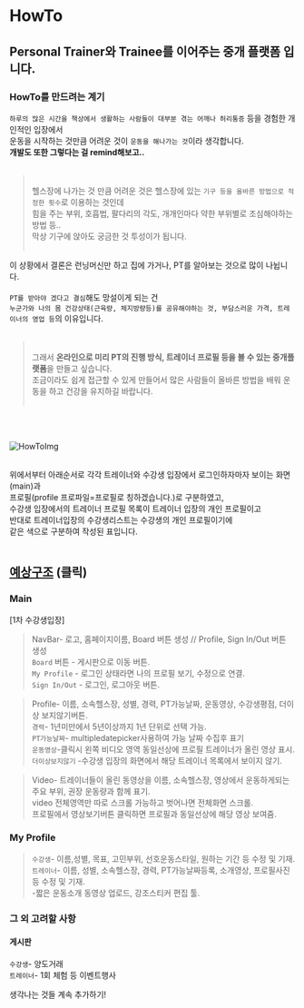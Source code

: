 # HowTo

## Personal Trainer와 Trainee를 이어주는 중개 플랫폼 입니다.

### HowTo를 만드려는 계기
`하루의 많은 시간을 책상에서 생활하는 사람들이 대부분 겪는 어깨나 허리통증` 등을 경험한 개인적인 입장에서<br>
운동을 시작하는 것만큼 어려운 것이 `운동을 해나가는 것`이라 생각합니다.<br>
**개발도 또한 그렇다는 걸 remind해보고..**<br><br>
><br>헬스장에 나가는 것 만큼 어려운 것은 헬스장에 있는 `기구 등을 올바른 방법으로 적정한 횟수`로 이용하는 것인데<br>
>힘을 주는 부위, 호흡법, 팔다리의 각도, 개개인마다 약한 부위별로 조심해야하는 방법 등..<br>
>막상 기구에 앉아도 궁금한 것 투성이가 됩니다.<br><br>

이 상황에서 결론은 런닝머신만 하고 집에 가거나, PT를 알아보는 것으로 많이 나뉩니다.<br><br>
`PT를 받아야 겠다고 결심`해도 망설이게 되는 건<br>
`누군가와 나의 몸 건강상태(근육량, 체지방량등)를 공유해야하는 것, 부담스러운 가격, 트레이너의 영업 등`의 이유입니다.<br><br>

><br>그래서 **온라인으로 미리 PT의 진행 방식, 트레이너 프로필 등을 볼 수 있는 중개플랫폼**을 만들고 싶습니다.<br>
>조금이라도 쉽게 접근할 수 있게 만들어서 많은 사람들이 올바른 방법을 배워 운동을 하고 건강을 유지하길 바랍니다.<br><br>

<br><br>

![HowToImg](https://github.com/WonjeongPark/howto/blob/8e11d129095cfcc51f9e22b2f84a3546439e4b0e/HowToImg.png?raw=true)

<br>위에서부터 아래순서로 각각 트레이너와 수강생 입장에서 로그인하자마자 보이는 화면(main)과<br>
프로필(profile 프로파일=프로필로 칭하겠습니다.)로 구분하였고,<br>
수강생 입장에서의 트레이너 프로필 목록이 트레이너 입장의 개인 프로필이고<br>
반대로 트레이너입장의 수강생리스트는 수강생의 개인 프로필이기에<br>
같은 색으로 구분하여 작성된 표입니다.<br><br>

## [예상구조](https://docs.google.com/presentation/d/19S967ZQ7yASUOyzDys5l-D6k_L6AQt2WhODyO6SyT4M/edit?usp=sharing) (클릭)
### Main 

[1차 수강생입장]<br>
>NavBar- 로고, 홈페이지이름, Board 버튼 생성 // Profile, Sign In/Out 버튼 생성<br>
          `Board` 버튼 - 게시판으로 이동 버튼.<br>
          `My Profile` - 로그인 상태라면 나의 프로필 보기, 수정으로 연결.<br>
          `Sign In/Out` - 로그인, 로그아웃 버튼.<br>
          
>Profile- 이름, 소속헬스장, 성별, 경력, PT가능날짜, 운동영상, 수강생평점, 더이상 보지않기버튼.<br>
          `경력`- 1년미만에서 5년이상까지 1년 단위로 선택 가능.<br>
          `PT가능날짜`- multipledatepicker사용하여 가능 날짜 수집후 표기<br>
          `운동영상`-클릭시 왼쪽 비디오 영역 동일선상에 프로필 트레이너가 올린 영상 표시.<br>
          `더이상보지않기` -수강생 입장의 화면에서 해당 트레이너 목록에서 보이지 않기.<br>
          
>Video- 트레이너들이 올린 동영상을 이름, 소속헬스장, 영상에서 운동하게되는 주요 부위, 권장 운동량과 함께 표기.<br>
          video 전체영역만 따로 스크롤 가능하고 벗어나면 전체화면 스크롤.<br>
          프로필에서 영상보기버튼 클릭하면 프로필과 동일선상에 해당 영상 보여줌.<br>

### My Profile
>`수강생`- 이름,성별, 목표, 고민부위, 선호운동스타일, 원하는 기간 등 수정 및 기재. <br>
`트레이너`- 이름, 성별, 소속헬스장, 경력, PT가능날짜등록, 소개영상, 프로필사진 등 수정 및 기재.<br>
          -짧은 운동소개 동영상 업로드, 강조스티커 편집 툴.<br>

### 그 외 고려할 사항
#### 게시판
`수강생`- 양도거래<br>
`트레이너`- 1회 체험 등 이벤트행사<br>

생각나는 것들 계속 추가하기!<br>
